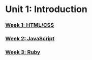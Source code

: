 # Unit 1: Introduction

### [Week 1: HTML/CSS]("tree/master/week_1/")
### [Week 2: JavaScript](tree/master/week_2)
### [Week 3: Ruby](tree/master/week_3)
